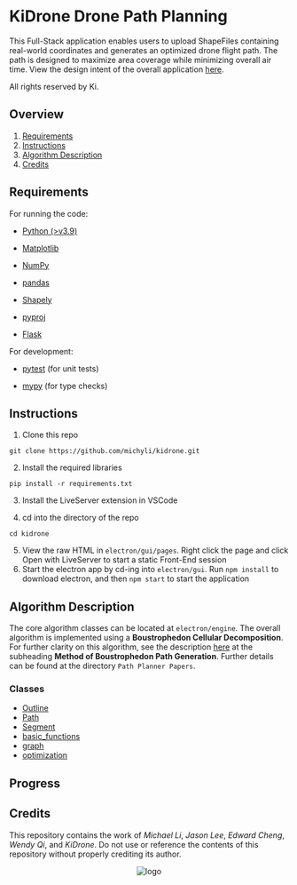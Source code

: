 # KiDrone Drone Path Planning

This Full-Stack application enables users to upload ShapeFiles containing real-world coordinates and generates an optimized drone flight path. The path is designed to maximize area coverage while minimizing overall air time. View the design intent of the overall application [here](https://docs.google.com/document/d/13txw84tOc-ipvObAjZp5-afF4HjbdMIu_Dmh2Kdlvos/edit#heading=h.3xltt7wt8ggh). 

All rights reserved by Ki.

## Overview

1. [Requirements](#requirements)
2. [Instructions](#instructions)
3. [Algorithm Description](#desctiption)
4. [Credits](#credits)

## Requirements

For running the code:
* [Python (>v3.9)](https://www.python.org/downloads/)

* [Matplotlib](https://matplotlib.org/)

* [NumPy](https://numpy.org/)

* [pandas](https://pandas.pydata.org/)

* [Shapely](https://pypi.org/project/shapely/)

* [pyproj](https://pyproj4.github.io/pyproj/stable/index.html)

* [Flask](https://flask.palletsprojects.com/en/3.0.x/)

For development:

* [pytest](https://docs.pytest.org/en/8.2.x/) (for unit tests)

* [mypy](https://mypy-lang.org/) (for type checks)


## Instructions
1. Clone this repo
```
git clone https://github.com/michyli/kidrone.git
```
2. Install the required libraries
```
pip install -r requirements.txt
```
3. Install the LiveServer extension in VSCode
   
4. cd into the directory of the repo
```
cd kidrone
```
5. View the raw HTML in ```electron/gui/pages```. Right click the page and click Open with LiveServer to start a static Front-End session
6. Start the electron app by cd-ing into ```electron/gui```. Run ```npm install``` to download electron, and then ```npm start``` to start the application

## Algorithm Description

The core algorithm classes can be located at ```electron/engine```. The overall algorithm is implemented using a **Boustrophedon Cellular Decomposition**. For further clarity on this algorithm, see the description [here](https://docs.google.com/document/d/13txw84tOc-ipvObAjZp5-afF4HjbdMIu_Dmh2Kdlvos/edit#heading=h.3xltt7wt8ggh) at the subheading **Method of Boustrophedon Path Generation**. Further details can be found at the directory ```Path Planner Papers```.

### Classes
- [Outline](Algorithm%20Documentation/outline.md)
- [Path](Algorithm%20Documentation/path.md)
- [Segment](Algorithm%20Documentation/segment.md)
- [basic_functions](Algorithm%20Documentation/basic_functions.md)
- [graph](Algorithm%20Documentation/graph.md)
- [optimization](Algorithm%20Documentation/optimisation.md)

## Progress

## Credits
This repository contains the work of *Michael Li*, *Jason Lee*, *Edward Cheng*, *Wendy Qi*, and *KiDrone*. Do not use or reference the contents of this repository without properly crediting its author.

<div align="center">
  <img src="https://github.com/user-attachments/assets/b0b72a19-e0f9-402d-aab6-2a135cb50f2f" alt="logo">
</div>

